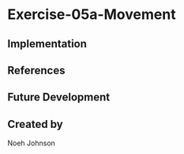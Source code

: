 # Exercise-05a-Movement


## Implementation

## References

## Future Development

## Created by
Noeh Johnson
